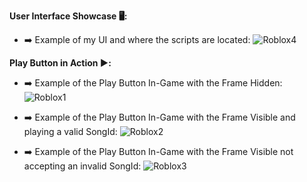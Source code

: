**User Interface Showcase 🖥️:**

- ➡️ Example of my UI and where the scripts are located:
![Roblox4](https://github.com/852DuartePls/RobloxMusicSubmition/assets/73360977/2ae853bd-f367-4a64-9e49-50a7b8b69d57)

**Play Button in Action ▶️:**

- ➡️ Example of the Play Button In-Game with the Frame Hidden:
![Roblox1](https://github.com/852DuartePls/RobloxMusicSubmition/assets/73360977/54537a03-ec3f-436c-bfa5-9e0496f6ce79)

- ➡️ Example of the Play Button In-Game with the Frame Visible and playing a valid SongId:
![Roblox2](https://github.com/852DuartePls/RobloxMusicSubmition/assets/73360977/8ca72981-07a9-4ec7-a8d2-fcc8409d3397)

- ➡️ Example of the Play Button In-Game with the Frame Visible not accepting an invalid SongId:
![Roblox3](https://github.com/852DuartePls/RobloxMusicSubmition/assets/73360977/3baa9cc4-573e-4ef1-9e30-868a5465b1ea)
